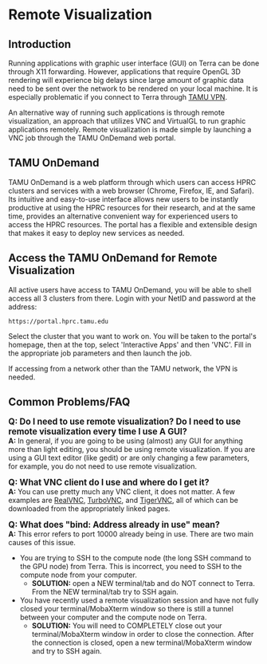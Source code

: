 # Remote Visualization

## Introduction

Running applications with graphic user interface (GUI) on Terra can be done through X11 forwarding. However, applications that require 
OpenGL 3D rendering will experience big delays since large amount of graphic data need to be sent over the network to be rendered on 
your local machine. It is especially problematic if you connect to Terra through [TAMU VPN](https://u.tamu.edu/KB0010938).

An alternative way of running such applications is through remote
visualization, an approach that utilizes VNC and VirtualGL to run
graphic applications remotely. Remote visualization is made simple by launching a VNC job through the TAMU OnDemand web portal.

## TAMU OnDemand

TAMU OnDemand is a web platform through which users can access HPRC
clusters and services with a web browser (Chrome, Firefox, IE, and
Safari). Its intuitive and easy-to-use interface allows new users to be instantly 
productive at using the HPRC resources for their research, and at the same time, 
provides an alternative convenient way for experienced users to access the HPRC resources. 
The portal has a flexible and extensible design that makes it easy to deploy new services as needed.

## Access the TAMU OnDemand for Remote Visualization

All active users have access to TAMU OnDemand, you will be able to shell
access all 3 clusters from there. Login with your NetID and password at
the address:

    https://portal.hprc.tamu.edu

Select the cluster that you want to work on. You will be taken to the
portal's homepage, then at the top, select 'Interactive Apps' and then
'VNC'. Fill in the appropriate job parameters and then launch the job.

If accessing from a network other than the TAMU network, the VPN is
needed.

## Common Problems/FAQ

<span style="font-size:120%;">**Q: Do I need to use remote
visualization? Do I need to use remote visualization every time I use A
GUI?**</span>  
**A:** In general, if you are going to be using (almost) any GUI for
anything more than light editing, you should be using remote
visualization. If you are using a GUI text editor (like gedit) or are
only changing a few parameters, for example, you do not need to use
remote visualization.

<span style="font-size:120%;">**Q: What VNC client do I use and where do
I get it?**</span>  
**A:** You can use pretty much any VNC client, it does not matter. A few
examples are [RealVNC](https://www.realvnc.com/),
[TurboVNC](https://sourceforge.net/projects/turbovnc/), and
[TigerVNC](http://tigervnc.org/), all of which can be downloaded from
the appropriately linked pages.

<span style="font-size:120%;">**Q: What does "bind: Address already in
use" mean?**</span>  
**A:** This error refers to port 10000 already being in use. There are
two main causes of this issue.

  - You are trying to SSH to the compute node (the long SSH command to
    the GPU node) from Terra. This is incorrect, you need to SSH to the
    compute node from your computer.
      - **SOLUTION:** open a NEW terminal/tab and do NOT connect to
        Terra. From the NEW terminal/tab try to SSH again.
  - You have recently used a remote visualization session and have not
    fully closed your terminal/MobaXterm window so there is still a
    tunnel between your computer and the compute node on Terra.
      - **SOLUTION:** You will need to COMPLETELY close out your
        terminal/MobaXterm window in order to close the connection.
        After the connection is closed, open a new terminal/MobaXterm
        window and try to SSH again.
